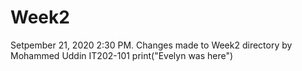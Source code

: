 # Week2

Setpember 21, 2020 2:30 PM. Changes made to Week2 directory by Mohammed Uddin IT202-101
print("Evelyn was here")
